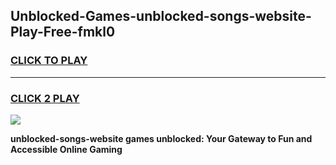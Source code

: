 
## Unblocked-Games-unblocked-songs-website-Play-Free-fmkl0
<h3>
<a href="https://premium76.site?title=unblocked-songs-website&ref=23A">CLICK TO PLAY</a></h3>
<hr>

<h3>
<a href="https://premium76.site?title=unblocked-songs-website&ref=23A">CLICK 2 PLAY</a>
  
</h3>

<a href="https://premium76.site?title=unblocked-songs-website&ref=23A"><img src="https://clearcache.store/games.png"></a>


**unblocked-songs-website games unblocked: Your Gateway to Fun and Accessible Online Gaming**
